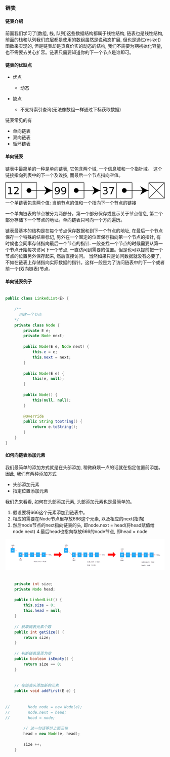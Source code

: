 ### 链表

#### 链表介绍
前面我们学习了[数组, 栈, 队列]这些数据结构都属于线性结构, 链表也是线性结构, 前面的栈和队列我们底层都是使用的数组虽然是说动态扩展, 但也是通过resize()函数来实现的, 但是链表却是货真价实的动态的结构, 我们不需要为期初始化容量, 也不需要去关心扩容。链表只需要知道你的下一个节点是谁即可。


#### 链表的优缺点
  * 优点
    * 动态

  * 缺点
    * 不支持索引查询(无法像数组一样通过下标获取数据)

链表常见的有
  * 单向链表
  * 双向链表
  * 循环链表


#### 单向链表
链表中最简单的一种是单向链表, 它包含两个域, 一个信息域和一个指针域。
这个链接指向列表中的下一个及诶按, 而最后一个节点指向空值。

 ![avatar](https://github.com/basebase/img_server/blob/master/common/linklist01.png?raw=true)
一个单链表包含两个值: 当前节点的值和一个指向下一个节点的链接

一个单向链表的节点被分为两部分。第一个部分保存或显示关于节点信息, 第二个部分存储下一个节点的地址。单向链表只可向一个方向遍历。

链表最基本的结构是在每个节点保存数据和到下一个节点的地址, 在最后一个节点保存一个特殊的结束标记, 另外在一个固定的位置保存指向第一个节点的指针, 有时候也会同事存储指向最后一个节点的指针. 一般查找一个节点的时候需要从第一个节点开始每次访问下一个节点, 一直访问到需要的位置。但是也可以提前把一个节点的位置另外保存起来, 然后直接访问。
当然如果只是访问数据就没有必要了, 不如在链表上存储指向实际数据的指针。这样一般是为了访问链表中的下一个或者前一个(双向链表)节点。





#### 单向链表例子


```java

public class LinkedList<E> {

    /**
      创建一个节点
    */
    private class Node {
        private E e;
        private Node next;

        public Node(E e, Node next) {
            this.e = e;
            this.next = next;
        }

        public Node(E e) {
            this(e, null);
        }

        public Node() {
            this(null, null);
        }

        @Override
        public String toString() {
            return e.toString();
        }
    }
}
```


#### 如何向链表添加元素

我们最简单的添加方式就是在头部添加, 稍微麻烦一点的话就在指定位置前添加。
因此, 我们有两种添加方式

  * 头部添加元素
  * 指定位置添加元素



我们先来看看, 如何在头部添加元素, 头部添加元素也是最简单的。

1. 假设要将666这个元素添加到链表中。
2. 相应的需要在Node节点里存放666这个元素, 以及相应的next(指向)
3. 然后node节点的next指向链表的头, 即node.next = head(将head赋值给node.next)
4.最后head也指向存放666的node节点, 即head = node

 ![avatar](https://github.com/basebase/img_server/blob/master/common/linkedlist2.jpg?raw=true)


 ```java

     private int size;
     private Node head;

     public LinkedList() {
         this.size = 0;
         this.head = null;
     }

     // 获取链表元素个数
     public int getSize() {
         return size;
     }

     // 判断链表是否为空
     public boolean isEmpty() {
         return size == 0;
     }


     // 在链表头添加新的元素
     public void addFirst(E e) {


 //        Node node = new Node(e);
 //        node.next = head;
 //        head = node;

         // 这一句话等价上面三句
         head = new Node(e, head);

         size ++;
     }
 ```
